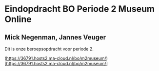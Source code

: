 # Eindopdracht BO Periode 2 Museum Online
## Mick Negenman, Jannes Veuger

Dit is onze beroepsopdracht voor periode 2.

(https://36791.hosts2.ma-cloud.nl/bo/m2museum/)[https://36791.hosts2.ma-cloud.nl/bo/m2museum/]
